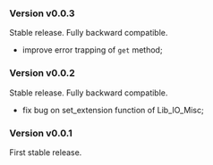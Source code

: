 ### Version v0.0.3

Stable release. Fully backward compatible.

+ improve error trapping of `get` method;

### Version v0.0.2

Stable release. Fully backward compatible.

+ fix bug on set_extension function of Lib_IO_Misc;

### Version v0.0.1

First stable release.

